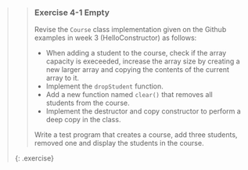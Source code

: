 >> ### Exercise 4-1 Empty
>>
>> Revise the `Course` class implementation given on the Github examples in week 3 (HelloConstructor) as follows:
>>
>> * When adding a student to the course, check if the array capacity is execeeded, increase the array size by creating a new larger array and copying the contents of the current array to it.
>> * Implement the `dropStudent` function.
>> * Add a new function named `clear()` that removes all students from the course.
>> * Implement the destructor and copy constructor to perform a deep copy in the class.
>>
>> Write a test program that creates a course, add three students, removed one and display the students in the course.
>>
>{: .exercise}